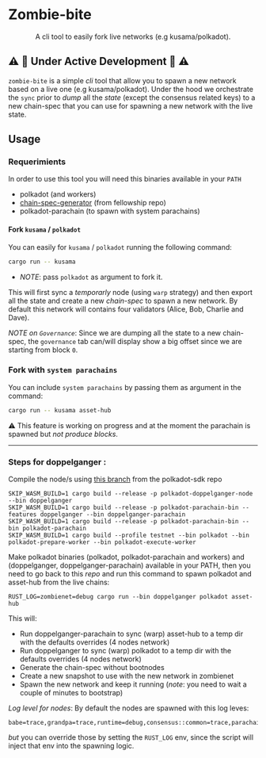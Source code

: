 # Zombie-bite

<div align="center">
<p>A cli tool to easily fork live networks (e.g kusama/polkadot).</p>
</div>

## :warning: :construction: Under Active Development :construction: :warning:

`zombie-bite` is a simple _cli_ tool that allow you to spawn a new network based on a live one (e.g kusama/polkadot). Under the hood we orchestrate the `sync` prior to _dump_ all the _state_ (except the consensus related keys) to a new chain-spec that you can use for spawning a new network with the live state.

## Usage

### Requerimients

In order to use this tool you will need this binaries available in your `PATH`

 - polkadot (and workers)
 - [chain-spec-generator](https://github.com/polkadot-fellows/runtimes/tree/main/chain-spec-generator) (from fellowship repo)
 - polkadot-parachain (to spawn with system parachains)


#### Fork `kusama` / `polkadot`

You can easily for `kusama` / `polkadot` running the following command:
```bash
cargo run -- kusama
```

* _NOTE_: pass `polkadot` as argument to fork it.


This will first sync a _temporarly_ node (using `warp` strategy) and then export all the state and create a new _chain-spec_ to spawn a new network. By default this network will contains four validators (Alice, Bob, Charlie and Dave).

_NOTE on `Governance`_: Since we are dumping all the state to a new chain-spec, the `governance` tab can/will display show a big offset since we are starting from block `0`.


### Fork with `system parachains`

You can include `system parachains` by passing them as argument in the command:


```bash
cargo run -- kusama asset-hub
```

:warning: This feature is working on progress and at the moment the parachain is spawned but _not produce blocks_.


---

### Steps for doppelganger :

Compile the node/s using [this branch](https://github.com/paritytech/polkadot-sdk/tree/jv-doppelganger-node) from the polkadot-sdk repo

```
SKIP_WASM_BUILD=1 cargo build --release -p polkadot-doppelganger-node --bin doppelganger
SKIP_WASM_BUILD=1 cargo build --release -p polkadot-parachain-bin --features doppelganger --bin doppelganger-parachain
SKIP_WASM_BUILD=1 cargo build --release -p polkadot-parachain-bin --bin polkadot-parachain
SKIP_WASM_BUILD=1 cargo build --profile testnet --bin polkadot --bin polkadot-prepare-worker --bin polkadot-execute-worker
```

Make polkadot binaries (polkadot, polkadot-parachain and workers) and (doppelganger, doppelganger-parachain) available in your PATH, then you need to go back to this _repo_ and run this command to spawn polkadot and asset-hub from the live chains:

  ```
  RUST_LOG=zombienet=debug cargo run --bin doppelganger polkadot asset-hub
  ```

This will:

- Run doppelganger-parachain to sync (warp) asset-hub to a temp dir with the defaults overrides (4 nodes network)
- Run doppelganger to sync (warp) polkadot to a temp dir with the defaults overrides (4 nodes network)
- Generate the chain-spec without bootnodes
- Create a new snapshot to use with the new network in zombienet
- Spawn the new network and keep it running (_note_: you need to wait a couple of minutes to bootstrap)


_Log level for nodes_: By default the nodes are spawned with this log leves:
```
babe=trace,grandpa=trace,runtime=debug,consensus::common=trace,parachain=debug,sync=debug
```
_but_ you can override those by setting the `RUST_LOG` env, since the script will inject that env into the spawning logic.


